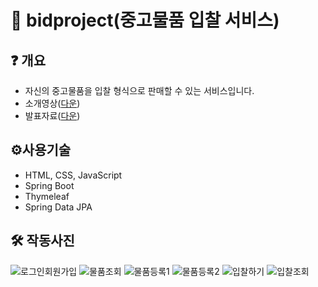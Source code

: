 # 🎫 bidproject(중고물품 입찰 서비스)

## ❓ 개요
- 자신의 중고물품을 입찰 형식으로 판매할 수 있는 서비스입니다.
- 소개영상([다운](https://www.icloud.com/iclouddrive/0e6XCa-IvNIu232CbbvMgBlvQ#3._%EC%B5%9C%EC%A2%85%EB%B0%9C%ED%91%9C%EC%98%81%EC%83%81(51Byte)))
- 발표자료([다운](https://www.icloud.com/iclouddrive/0b6cNIWnvg3fTk78oO0kPcMBg#%EB%B0%9C%ED%91%9C))

## ⚙사용기술
- HTML, CSS, JavaScript
- Spring Boot
- Thymeleaf
- Spring Data JPA

## 🛠 작동사진
![로그인회원가입](https://user-images.githubusercontent.com/24225050/158624462-92013c55-522e-457d-a4c5-bb928f64d969.gif)
![물품조회](https://user-images.githubusercontent.com/24225050/158624490-49b55360-c78a-4da6-9f76-12395c6c8f56.gif)
![물품등록1](https://user-images.githubusercontent.com/24225050/158624502-d5c8a56e-54fb-4fcc-8717-6d370a0c45f2.gif)
![물품등록2](https://user-images.githubusercontent.com/24225050/158624513-65c32403-a262-42cb-9fcb-41b7d8a55e00.gif)
![입찰하기](https://user-images.githubusercontent.com/24225050/158624577-ced0be5e-6f59-4474-bbf1-6bd6234c1280.gif)
![입찰조회](https://user-images.githubusercontent.com/24225050/158624624-e294f197-664d-4051-9420-540ebd5c658d.gif)
